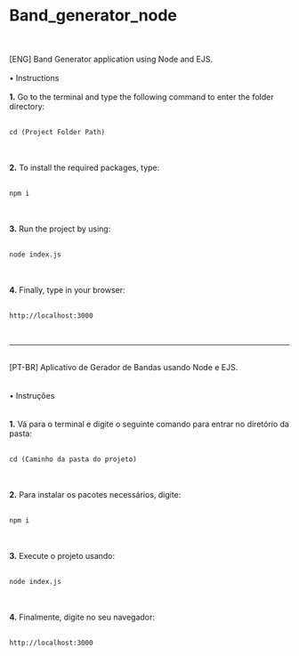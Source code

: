 # Band_generator_node
<br>
<br>
[ENG] Band Generator application using Node and EJS.
<br>
<br>
• Instructions
<br>
<br>
<b>1.</b> Go to the terminal and type the following command to enter the folder directory:
<br>
<br>

```
cd (Project Folder Path)
```
<br>
<br>
<b>2.</b> To install the required packages, type:
<br>
<br>

```
npm i
```
<br>
<br>
<b>3.</b> Run the project by using:
<br>
<br>

```
node index.js
```
<br>
<br>
<b>4.</b> Finally, type in your browser:
<br>
<br>

```
http://localhost:3000
```
<br>
<hr>
<br>
[PT-BR] Aplicativo de Gerador de Bandas usando Node e EJS.
<br>
<br>
<br>
• Instruções
<br>
<br>
<br>
<b>1.</b> Vá para o terminal e digite o seguinte comando para entrar no diretório da pasta:
<br>
<br>

```
cd (Caminho da pasta do projeto)
```
<br>
<br>
<b>2.</b> Para instalar os pacotes necessários, digite:
<br>
<br>

```
npm i
```
<br>
<br>
<b>3.</b> Execute o projeto usando:
<br>
<br>

```
node index.js
```
<br>
<br>
<b>4.</b> Finalmente, digite no seu navegador:
<br>
<br>

```
http://localhost:3000
```
